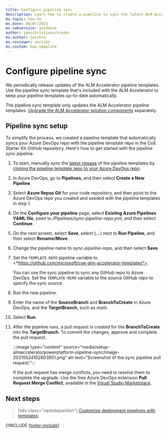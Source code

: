 ```yaml
---
title: Configure pipeline sync
description: Learn how to create a pipeline to sync the latest ALM Accelerator for Power Platform pipeline templates to your Azure DevOps repository.
ms.topic: how-to
ms.date: 04/07/2023
ms.subservice: guidance
author: jenschristianschroder
ms.author: jeschro
ms.reviewer: sericks
ms.custom: bap-template
---
```


# Configure pipeline sync

We periodically release updates of the ALM Accelerator pipeline templates. Use the pipeline sync template that's included with the ALM Accelerator to keep your pipeline templates up-to-date automatically.

The pipeline sync template only updates the ALM Accelerator pipeline templates. [Upgrade the ALM Accelerator solution components](setup-upgrade-configuration.md) separately.

## Pipeline sync setup

To simplify the process, we created a pipeline template that automatically syncs your Azure DevOps repo with the pipeline template repo in the CoE Starter Kit GitHub repository. Here's how to get started with the pipeline sync pipeline.

1. To start, manually sync the [latest release](https://github.com/microsoft/coe-alm-accelerator-templates/releases) of the pipeline templates by [cloning the pipeline template repo to your Azure DevOps repo](setup-components-manually.md#clone-the-yaml-pipelines-from-github-to-your-devops-instance).

1. In Azure DevOps, go to **Pipelines**, and then select **Create a New Pipeline**.

1. Select **Azure Repos Git** for your code repository, and then point to the Azure DevOps repo you created and seeded with the pipeline templates in step 1.

1. On the **Configure your pipeline** page, select **Existing Azure Pipelines YAML file**, point to */Pipelines/sync-pipeline-repo.yml*, and then select **Continue**.

1. On the next screen, select **Save**, select (**&hellip;**) next to **Run Pipeline**, and then select **Rename/Move**.

1. Change the pipeline name to *sync-pipeline-repo*, and then select **Save**.

1. Set the `TEMPLATE-REPO` pipeline variable to <*https://github.com/microsoft/coe-alm-accelerator-templates*>.

   You can use the sync pipeline to sync any GitHub repo to Azure DevOps. Set the `TEMPLATE-REPO` variable to the source GitHub repo to specify the sync source.

1. Run the new pipeline.

1. Enter the name of the **SourceBranch** and **BranchToCreate** in Azure DevOps, and the **TargetBranch**, such as *main*.

1. Select **Run**.

1. After the pipeline runs, a pull request is created for the **BranchToCreate** into the **TargetBranch**. To commit the changes, approve and complete the pull request.

    :::image type="content" source="media/setup-almacceleratorpowerplatform-pipeline-sync/image-20210524102603951.png" alt-text="Screenshot of the sync pipeline pull request.":::<!-- EDITOR'S NOTE: Please crop, highlight, and rename the screenshot IAW our [screenshot guidelines](/bacx/screenshots-for-bap?branch=main) -->

    If the pull request has merge conflicts, you need to resolve them to complete the upgrade. Use the free Azure DevOps extension **Pull Request Merge Conflict**, available in the [Visual Studio Marketplace](https://marketplace.visualstudio.com/items?itemName=ms-devlabs.conflicts-tab).

## Next steps

> [!div class="nextstepaction"]
> [Customize deployment pipelines with templates](./customize-deployment-pipelines.md)

[!INCLUDE [footer-include](../../includes/footer-banner.md)]
